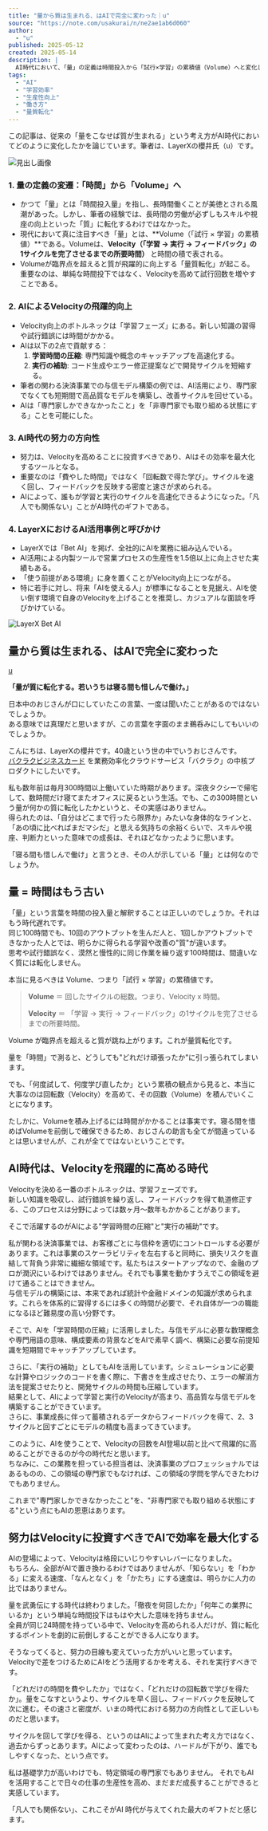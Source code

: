 ```yaml
---
title: "量から質は生まれる、はAIで完全に変わった｜u"
source: "https://note.com/usakurai/n/ne2ae1ab6d060"
author:
  - "u"
published: 2025-05-12
created: 2025-05-14
description: |
  AI時代において、「量」の定義は時間投入から「試行×学習」の累積値（Volume）へと変化し、AIはそのサイクル（Velocity）を飛躍的に高めることで、専門家でなくても質の高い成果を短期間で生み出せるようになったと論じています。
tags:
  - "AI"
  - "学習効率"
  - "生産性向上"
  - "働き方"
  - "量質転化"
---
```

この記事は、従来の「量をこなせば質が生まれる」という考え方がAI時代においてどのように変化したかを論じています。筆者は、LayerXの櫻井氏（u）です。

![見出し画像](https://assets.st-note.com/production/uploads/images/188321004/rectangle_large_type_2_15f4ee08f332b320cd320b5c045b71e1.png?width=1200)

### 1. 量の定義の変遷：「時間」から「Volume」へ

- かつて「量」とは「時間投入量」を指し、長時間働くことが美徳とされる風潮があった。しかし、筆者の経験では、長時間の労働が必ずしもスキルや視座の向上といった「質」に転化するわけではなかった。
- 現代において真に注目すべき「量」とは、**Volume（「試行 × 学習」の累積値）**である。Volumeは、**Velocity（「学習 → 実行 → フィードバック」の1サイクルを完了させるまでの所要時間）** と時間の積で表される。
- Volumeが臨界点を超えると質が飛躍的に向上する「量質転化」が起こる。重要なのは、単純な時間投下ではなく、Velocityを高めて試行回数を増やすことである。

### 2. AIによるVelocityの飛躍的向上

- Velocity向上のボトルネックは「学習フェーズ」にある。新しい知識の習得や試行錯誤には時間がかかる。
- AIは以下の2点で貢献する：
    1. **学習時間の圧縮**: 専門知識や概念のキャッチアップを高速化する。
    2. **実行の補助**: コード生成やエラー修正提案などで開発サイクルを短縮する。
- 筆者の関わる決済事業での与信モデル構築の例では、AI活用により、専門家でなくても短期間で高品質なモデルを構築し、改善サイクルを回せている。
- AIは「専門家しかできなかったこと」を「非専門家でも取り組める状態にする」ことを可能にした。

### 3. AI時代の努力の方向性

- 努力は、Velocityを高めることに投資すべきであり、AIはその効率を最大化するツールとなる。
- 重要なのは「費やした時間」ではなく「回転数で得た学び」。サイクルを速く回し、フィードバックを反映する密度と速さが求められる。
- AIによって、誰もが学習と実行のサイクルを高速化できるようになった。「凡人でも関係ない」ことがAI時代のギフトである。

### 4. LayerXにおけるAI活用事例と呼びかけ

- LayerXでは「Bet AI」を掲げ、全社的にAIを業務に組み込んでいる。
- AI活用による内製ツールで営業プロセスの生産性を1.5倍以上に向上させた実績もある。
- 「使う前提がある環境」に身を置くことがVelocity向上につながる。
- 特に若手に対し、将来「AIを使える人」が標準になることを見据え、AIを使い倒す環境で自身のVelocityを上げることを推奨し、カジュアルな面談を呼びかけている。

![LayerX Bet AI](https://assets.st-note.com/img/1745632338-h91YUetLXrN4yV73QslwfAEu.png?width=1200)

## 量から質は生まれる、はAIで完全に変わった

[u](https://note.com/usakurai)

**「量が質に転化する。若いうちは寝る間も惜しんで働け。」**  
  
日本中のおじさんが口にしていたこの言葉、一度は聞いたことがあるのではないでしょうか。  
ある意味では真理だと思いますが、この言葉を字面のまま鵜呑みにしてもいいのでしょうか。

こんにちは、LayerXの櫻井です。40歳という世の中でいうおじさんです。  
[バクラクビジネスカード](https://bakuraku.jp/card/) を業務効率化クラウドサービス「バクラク」の中核プロダクトにしたいです。

私も数年前は毎月300時間以上働いていた時期があります。深夜タクシーで帰宅して、数時間だけ寝てまたオフィスに戻るという生活。でも、この300時間という量が何かの質に転化したかというと、その実感はありません。  
得られたのは、「自分はどこまで行ったら限界か」みたいな身体的なラインと、「あの頃に比べればまだマシだ」と思える気持ちの余裕くらいで、スキルや視座、判断力といった意味での成長は、それほどなかったように思います。

「寝る間も惜しんで働け」と言うとき、その人が示している「量」とは何なのでしょうか。

## 量 = 時間はもう古い

「量」という言葉を時間の投入量と解釈することは正しいのでしょうか。それはもう時代遅れです。  
同じ100時間でも、10回のアウトプットを生んだ人と、1回しかアウトプットできなかった人とでは、明らかに得られる学習や改善の"質"が違います。  
思考や試行錯誤なく、漠然と慢性的に同じ作業を繰り返す100時間は、間違いなく質には転化しません。

本当に見るべきは Volume、つまり「試行 × 学習」の累積値です。

> **Volume** ＝ 回したサイクルの総数。つまり、Velocity x 時間。  
>
> **Velocity** ＝ 「学習 → 実行 → フィードバック」の1サイクルを完了させるまでの所要時間。

Volume が臨界点を超えると質が跳ね上がります。これが量質転化です。

量を「時間」で測ると、どうしても"どれだけ頑張ったか"に引っ張られてしまいます。  
  
でも、「何度試して、何度学び直したか」という累積の観点から見ると、本当に大事なのは回転数（Velocity）を高めて、その回数（Volume）を積んでいくことになります。  
  
たしかに、Volumeを積み上げるには時間がかかることは事実です。寝る間を惜めばVolumeを前倒しで確保できるため、おじさんの助言も全てが間違っているとは思いませんが、これが全てではないということです。  
  
## AI時代は、Velocityを飛躍的に高める時代

Velocityを決める一番のボトルネックは、学習フェーズです。  
新しい知識を吸収し、試行錯誤を繰り返し、フィードバックを得て軌道修正する、このプロセスは分野によっては数ヶ月〜数年もかかることがあります。  
  
そこで活躍するのがAIによる"学習時間の圧縮"と"実行の補助"です。  
  
私が関わる決済事業では、お客様ごとに与信枠を適切にコントロールする必要があります。これは事業のスケーラビリティを左右すると同時に、損失リスクを直結して背負う非常に繊細な領域です。私たちはスタートアップなので、金融のプロが潤沢にいるわけではありません。それでも事業を動かすうえでこの領域を避けて通ることはできません。  
与信モデルの構築には、本来であれば統計や金融ドメインの知識が求められます。これらを体系的に習得するには多くの時間が必要で、それ自体が一つの職能になるほど難易度の高い分野です。  
  
そこで、AIを「学習時間の圧縮」に活用しました。与信モデルに必要な数理概念や専門用語の意味、構成要素の背景などをAIで素早く調べ、構築に必要な前提知識を短期間でキャッチアップしています。  
  
さらに、「実行の補助」としてもAIを活用しています。シミュレーションに必要な計算やロジックのコードを書く際に、下書きを生成させたり、エラーの解消方法を提案させたりと、開発サイクルの時間も圧縮しています。  
結果として、AIによって学習と実行のVelocityが高まり、高品質な与信モデルを構築することができています。  
さらに、事業成長に伴って蓄積されるデータからフィードバックを得て、2、3サイクルと回すごとにモデルの精度も高まってきています。  
  
このように、AIを使うことで、Velocityの回数をAI登場以前と比べて飛躍的に高めることができるのが今の時代だと思います。  
ちなみに、この業務を担っている担当者は、決済事業のプロフェッショナルではあるものの、この領域の専門家でもなければ、この領域の学問を学んできたわけでもありません。  
  
これまで"専門家しかできなかったこと"を、"非専門家でも取り組める状態にする"という点にもAIの恩恵はあります。

## 努力はVelocityに投資すべきでAIで効率を最大化する

AIの登場によって、Velocityは格段にいじりやすいレバーになりました。  
もちろん、全部がAIで置き換わるわけではありませんが、「知らない」を「わかる」に変える速度、「なんとなく」を「かたち」にする速度は、明らかに人力の比ではありません。

量を武勇伝にする時代は終わりました。「徹夜を何回したか」「何年この業界にいるか」という単純な時間投下はもはや大した意味を持ちません。  
全員が同じ24時間を持っている中で、Velocityを高められる人だけが、質に転化するポイントを劇的に前倒しすることができる人になります。

そうなってくると、努力の目線も変えていった方がいいと思っています。Velocityで差をつけるためにAIをどう活用するかを考える、それを実行すべきです。

「どれだけの時間を費やしたか」ではなく、「どれだけの回転数で学びを得たか」。量をこなすというより、サイクルを早く回し、フィードバックを反映して次に進む。その速さと密度が、いまの時代における努力の方向性として正しいものだと思います。

サイクルを回して学びを得る、というのはAIによって生まれた考え方ではなく、過去からずっとあります。AIによって変わったのは、ハードルが下がり、誰でもしやすくなった、という点です。

私は基礎学力が高いわけでも、特定領域の専門家でもありません。 それでもAIを活用することで日々の仕事の生産性を高め、まだまだ成長することができると実感しています。  
  
「凡人でも関係ない」、これこそがAI 時代が与えてくれた最大のギフトだと感じます。
